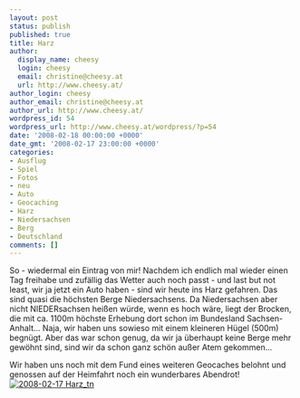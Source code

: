 ```yaml
---
layout: post
status: publish
published: true
title: Harz
author:
  display_name: cheesy
  login: cheesy
  email: christine@cheesy.at
  url: http://www.cheesy.at/
author_login: cheesy
author_email: christine@cheesy.at
author_url: http://www.cheesy.at/
wordpress_id: 54
wordpress_url: http://www.cheesy.at/wordpress/?p=54
date: '2008-02-18 00:00:00 +0000'
date_gmt: '2008-02-17 23:00:00 +0000'
categories:
- Ausflug
- Spiel
- Fotos
- neu
- Auto
- Geocaching
- Harz
- Niedersachsen
- Berg
- Deutschland
comments: []
---
```

<!--:de--><!-- 4168-->So - wiedermal ein Eintrag von mir! Nachdem ich endlich mal wieder einen Tag freihabe und zufällig das Wetter auch noch passt - und last but not least, wir ja jetzt ein Auto haben - sind wir heute ins Harz gefahren. Das sind quasi die höchsten Berge Niedersachsens. Da Niedersachsen aber nicht NIEDERsachsen heißen würde, wenn es hoch wäre, liegt der Brocken, die mit ca. 1100m höchste Erhebung dort schon im Bundesland Sachsen-Anhalt... Naja, wir haben uns sowieso mit einem kleineren Hügel (500m) begnügt. Aber das war schon genug, da wir ja überhaupt keine Berge mehr gewöhnt sind, sind wir da schon ganz schön außer Atem gekommen...
Wir haben uns noch mit dem Fund eines weiteren Geocaches belohnt und genossen auf der Heimfahrt noch ein wunderbares Abendrot!
[![](http://www.cheesy.at/wp-content/uploads/2008/02/harz/2008-02-17-Harz_tn.jpg "2008-02-17 Harz\_tn")](http://www.cheesy.at/fotos/spiele/geocaching/2008-2/harz/)
<!--:-->
